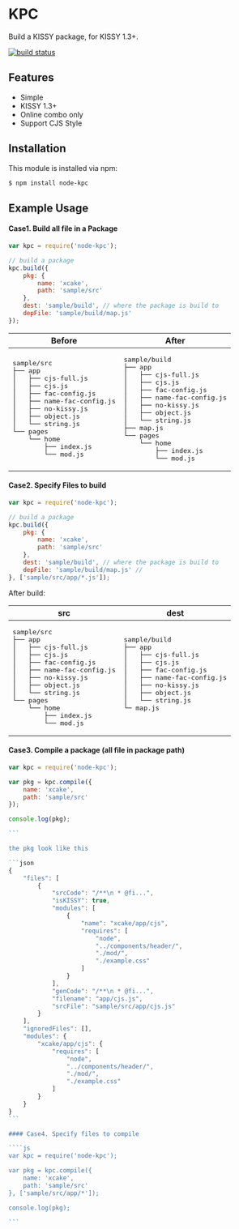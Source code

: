 # KPC

Build a KISSY package, for KISSY 1.3+.

[![build status](https://secure.travis-ci.org/abc-team/node-kpc.png)](http://travis-ci.org/abc-team/node-kpc)

## Features

- Simple
- KISSY 1.3+
- Online combo only
- Support CJS Style

## Installation

This module is installed via npm:

``` bash
$ npm install node-kpc
```

## Example Usage

#### Case1. Build all file in a Package

``` js
var kpc = require('node-kpc');

// build a package
kpc.build({
    pkg: {
        name: 'xcake',
        path: 'sample/src'
    },
    dest: 'sample/build', // where the package is build to
    depFile: 'sample/build/map.js'
});

```


<table>
    <thead>
        <tr>
            <th>Before</th>
            <th>After</th>
        </tr>
    </thead>
    <tbody>
        <tr>
            <td>
<pre>
sample/src
├── app
│   ├── cjs-full.js
│   ├── cjs.js
│   ├── fac-config.js
│   ├── name-fac-config.js
│   ├── no-kissy.js
│   ├── object.js
│   └── string.js
└── pages
    └── home
        ├── index.js
        └── mod.js
</pre>
            </td>
            <td>
<pre>
sample/build
├── app
│   ├── cjs-full.js
│   ├── cjs.js
│   ├── fac-config.js
│   ├── name-fac-config.js
│   ├── no-kissy.js
│   ├── object.js
│   └── string.js
├── map.js
└── pages
    └── home
        ├── index.js
        └── mod.js
</pre>
            </td>
        </tr>
    </tbody>
</table>

#### Case2. Specify Files to build

``` js
var kpc = require('node-kpc');

// build a package
kpc.build({
    pkg: {
        name: 'xcake',
        path: 'sample/src'
    },
    dest: 'sample/build', // where the package is build to
    depFile: 'sample/build/map.js' //
}, ['sample/src/app/*.js']);

```
After build:
<table>
    <thead>
        <tr>
            <th>src</th>
            <th>dest</th>
        </tr>
    </thead>
    <tbody>
        <tr>
            <td>
<pre>
sample/src
├── app
│   ├── cjs-full.js
│   ├── cjs.js
│   ├── fac-config.js
│   ├── name-fac-config.js
│   ├── no-kissy.js
│   ├── object.js
│   └── string.js
└── pages
    └── home
        ├── index.js
        └── mod.js
</pre>
            </td>
            <td>
<pre>
sample/build
├── app
│   ├── cjs-full.js
│   ├── cjs.js
│   ├── fac-config.js
│   ├── name-fac-config.js
│   ├── no-kissy.js
│   ├── object.js
│   └── string.js
└─ map.js

</pre>
            </td>
        </tr>
    </tbody>
</table>



#### Case3. Compile a package (all file in package path)

````js
var kpc = require('node-kpc');

var pkg = kpc.compile({
    name: 'xcake',
    path: 'sample/src'
});

console.log(pkg);

```

the pkg look like this

```json
{
    "files": [
        {
            "srcCode": "/**\n * @fi...",
            "isKISSY": true,
            "modules": [
                {
                    "name": "xcake/app/cjs",
                    "requires": [
                        "node",
                        "../components/header/",
                        "./mod/",
                        "./example.css"
                    ]
                }
            ],
            "genCode": "/**\n * @fi...",
            "filename": "app/cjs.js",
            "srcFile": "sample/src/app/cjs.js"
        }
    ],
    "ignoredFiles": [],
    "modules": {
        "xcake/app/cjs": {
            "requires": [
                "node",
                "../components/header/",
                "./mod/",
                "./example.css"
            ]
        }
    }
}
```

#### Case4. Specify files to compile

````js
var kpc = require('node-kpc');

var pkg = kpc.compile({
    name: 'xcake',
    path: 'sample/src'
}, ['sample/src/app/*']);

console.log(pkg);

```